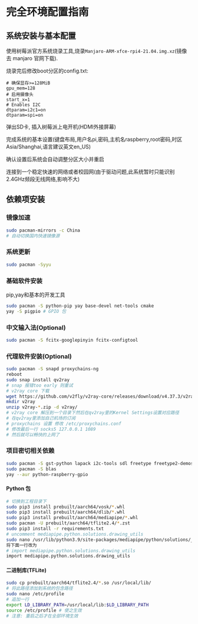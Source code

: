 # 完全环境配置指南

## 系统安装与基本配置

使用树莓派官方系统烧录工具,烧录`Manjaro-ARM-xfce-rpi4-21.04.img.xz`(镜像去 manjaro 官网下载).

烧录完后修改boot分区的config.txt:

```
# 确保显存>=128MiB
gpu_mem=128
# 启用摄像头
start_x=1
# Enables I2C
dtparam=i2c1=on
dtparam=spi=on
```

弹出SD卡, 插入树莓派上电开机(HDMI外接屏幕)

完成系统的基本设置(键盘布局,用户名pi,密码,主机名raspberry,root密码,时区Asia/Shanghai,语言建议英文en_US)

确认设置后系统会自动调整分区大小并重启

连接到一个稳定快速的网络或者校园网(由于驱动问题,此系统暂时只能识别2.4GHz频段无线网络,影响不大)

## 依赖项安装

### 镜像加速

```bash
sudo pacman-mirrors -c China
# 自动切换国内快速镜像源
```

### 系统更新

```bash
sudo pacman -Syyu
```

### 基础软件安装

pip,yay和基本的开发工具

```bash
sudo pacman -S python-pip yay base-devel net-tools cmake
yay -S pigpio # GPIO 包
```

### 中文输入法(Optional)

```bash
sudo pacman -S fcitx-googlepinyin fcitx-configtool
```

### 代理软件安装(Optional)

```bash
sudo pacman -S snapd proxychains-ng
reboot
sudo snap install qv2ray
# snap 报错too early 则重试
# v2ray core 下载
wget https://github.com/v2fly/v2ray-core/releases/download/v4.37.3/v2ray-linux-arm64-v8a.zip
mkdir v2ray
unzip v2ray-*.zip -d v2ray/
# v2ray core 解压到一个目录下然后在qv2ray里的Kernel Settings设置对应路径
# 在qv2ray里添加自己机场的订阅
# proxychains 设置 修改 /etc/proxychains.conf
# 修改最后一行 socks5 127.0.0.1 1089
# 然后就可以畅快的上网了
```

### 项目密切相关依赖
```bash
sudo pacman -S gst-python lapack i2c-tools sdl freetype freetype2-demos sdl_gfx sdl_pango sdl_net sdl_sound sdl_image python-pygame python-pygame-sdl2 python-pillow opencv python-opencv
sudo pacman -S blas
yay --aur python-raspberry-gpio 
```
#### Python 包

```bash
# 切换到工程目录下
sudo pip3 install prebuilt/aarch64/vosk/*.whl
sudo pip3 install prebuilt/aarch64/dlib/*.whl
sudo pip3 install prebuilt/aarch64/mediapipe/*.whl
sudo pacman -U prebuilt/aarch64/tflite2.4/*.zst
sudo pip3 install -r requirements.txt
# uncomment mediapipe.python.solutions.drawing_utils
sudo nano /usr/lib/python3.9/site-packages/mediapipe/python/solutions/__init__.py
将下面一行改为
# import mediapipe.python.solutions.drawing_utils
import mediapipe.python.solutions.drawing_utils
```

#### 二进制库(TFLite)

```bash
sudo cp prebuilt/aarch64/tflite2.4/*.so /usr/local/lib/
# 将此路径添加到系统的包含路径
sudo nano /etc/profile
# 追加一行
export LD_LIBRARY_PATH=/usr/local/lib:$LD_LIBRARY_PATH
source /etc/profile # 使之生效
# 注意: 重启之后才在全部环境生效
```

